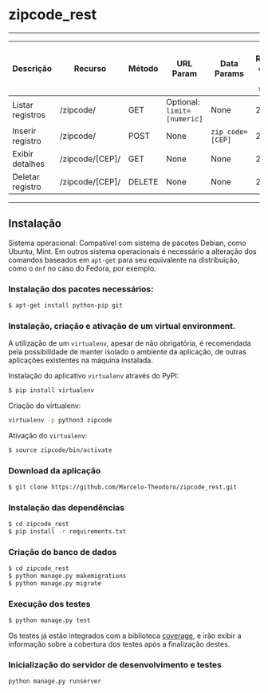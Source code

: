 # zipcode_rest

___________

| Descrição  | Recurso | Método | URL Param | Data Params | HTTP Response em caso de sucesso | Exemplo | 
| ------------- | ------------- |------------- |------------- |------------- |------------- |-------------|
| Listar registros | /zipcode/ | GET |  Optional: `limit=[numeric]` | None | 200 | `curl http://127.0.0.1:8000/zipcode/limit=2`
| Inserir registro | /zipcode/ | POST| None | `zip_code=[CEP]` | 201 | `curl --data "zip_code=14020260" http://localhost:8000/zipcode/`
| Exibir detalhes  | /zipcode/[CEP]/ | GET | None | None | 200 | `curl http://localhost:8000/zipcode/14020260/`
| Deletar registro  | /zipcode/[CEP]/ | DELETE | None | None | 204 | `curl -X DELETE http://localhost:8000/zipcode/14020260/`


_____________

## Instalação


Sistema operacional: Compatível com sistema de pacotes Debian, como Ubuntu, Mint. Em outros sistema operacionais é necessário a alteração dos comandos baseados em `apt-get` para seu equivalente na distribuição, como o `dnf` no caso do Fedora, por exemplo.

### Instalação dos pacotes necessários:

```bash
$ apt-get install python-pip git
```


### Instalação, criação e ativação de um virtual environment.

A utilização de um `virtualenv`, apesar de não obrigatória, é recomendada pela possibilidade de manter isolado o ambiente da aplicação, de outras aplicações existentes na máquina instalada.

Instalação do aplicativo `virtualenv` através do PyPI:

```bash
$ pip install virtualenv
```


Criação do virtualenv:

```bash
virtualenv -p python3 zipcode
```


Ativação do `virtualenv`:

```bash
$ source zipcode/bin/activate
```

### Download da aplicação

```bash
$ git clone https://github.com/Marcelo-Theodoro/zipcode_rest.git
```

### Instalação das dependências

```bash
$ cd zipcode_rest
$ pip install -r requirements.txt
```

### Criação do banco de dados

```bash
$ cd zipcode_rest
$ python manage.py makemigrations
$ python manage.py migrate
```


### Execução dos testes

```bash
$ python manage.py test
```

Os testes já estão integrados com a biblioteca [coverage](https://coverage.readthedocs.io/en/coverage-4.2/), e irão exibir a informação sobre a cobertura dos testes após a finalização destes.



### Inicialização do servidor de desenvolvimento e testes

```bash
python manage.py runserver
```
